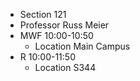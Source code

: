 - Section 121
- Professor Russ Meier
- MWF 10:00-10:50
	- Location Main Campus
 - R 10:00-11:50
	 - Location S344